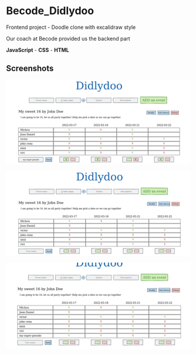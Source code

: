 # Becode_Didlydoo

Frontend project - Doodle clone with excalidraw style

Our coach at Becode provided us the backend part

**JavaScript** - **CSS** - **HTML**

## Screenshots

![didlydoo-screenshot1](screenshots_readme/didlydoo-screenshot1.png)

![didlydoo-screenshot2](screenshots_readme/didlydoo-screenshots2.png)

![didlydoo-screenshot3](screenshots_readme/didlydoo-screenshots3.png)

